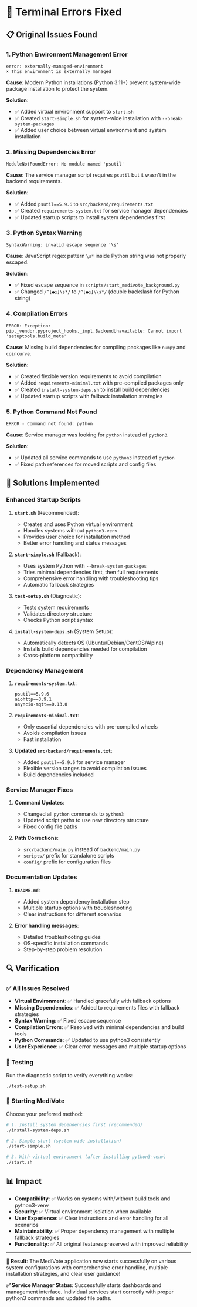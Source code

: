 # 🔧 Terminal Errors Fixed

## 📋 Original Issues Found

### 1. **Python Environment Management Error**
```
error: externally-managed-environment
× This environment is externally managed
```

**Cause**: Modern Python installations (Python 3.11+) prevent system-wide package installation to protect the system.

**Solution**: 
- ✅ Added virtual environment support to `start.sh`
- ✅ Created `start-simple.sh` for system-wide installation with `--break-system-packages`
- ✅ Added user choice between virtual environment and system installation

### 2. **Missing Dependencies Error**
```
ModuleNotFoundError: No module named 'psutil'
```

**Cause**: The service manager script requires `psutil` but it wasn't in the backend requirements.

**Solution**:
- ✅ Added `psutil==5.9.6` to `src/backend/requirements.txt`
- ✅ Created `requirements-system.txt` for service manager dependencies
- ✅ Updated startup scripts to install system dependencies first

### 3. **Python Syntax Warning**
```
SyntaxWarning: invalid escape sequence '\s'
```

**Cause**: JavaScript regex pattern `\s*` inside Python string was not properly escaped.

**Solution**:
- ✅ Fixed escape sequence in `scripts/start_medivote_background.py`
- ✅ Changed `/^[●○]\s*/` to `/^[●○]\\s*/` (double backslash for Python string)

### 4. **Compilation Errors**
```
ERROR: Exception:
pip._vendor.pyproject_hooks._impl.BackendUnavailable: Cannot import 'setuptools.build_meta'
```

**Cause**: Missing build dependencies for compiling packages like `numpy` and `coincurve`.

**Solution**:
- ✅ Created flexible version requirements to avoid compilation
- ✅ Added `requirements-minimal.txt` with pre-compiled packages only
- ✅ Created `install-system-deps.sh` to install build dependencies
- ✅ Updated startup scripts with fallback installation strategies

### 5. **Python Command Not Found**
```
ERROR - Command not found: python
```

**Cause**: Service manager was looking for `python` instead of `python3`.

**Solution**:
- ✅ Updated all service commands to use `python3` instead of `python`
- ✅ Fixed path references for moved scripts and config files

## 🚀 Solutions Implemented

### **Enhanced Startup Scripts**

1. **`start.sh`** (Recommended):
   - Creates and uses Python virtual environment
   - Handles systems without `python3-venv`
   - Provides user choice for installation method
   - Better error handling and status messages

2. **`start-simple.sh`** (Fallback):
   - Uses system Python with `--break-system-packages`
   - Tries minimal dependencies first, then full requirements
   - Comprehensive error handling with troubleshooting tips
   - Automatic fallback strategies

3. **`test-setup.sh`** (Diagnostic):
   - Tests system requirements
   - Validates directory structure
   - Checks Python script syntax

4. **`install-system-deps.sh`** (System Setup):
   - Automatically detects OS (Ubuntu/Debian/CentOS/Alpine)
   - Installs build dependencies needed for compilation
   - Cross-platform compatibility

### **Dependency Management**

1. **`requirements-system.txt`**:
   ```
   psutil==5.9.6
   aiohttp==3.9.1
   asyncio-mqtt==0.13.0
   ```

2. **`requirements-minimal.txt`**:
   - Only essential dependencies with pre-compiled wheels
   - Avoids compilation issues
   - Fast installation

3. **Updated `src/backend/requirements.txt`**:
   - Added `psutil==5.9.6` for service manager
   - Flexible version ranges to avoid compilation issues
   - Build dependencies included

### **Service Manager Fixes**

1. **Command Updates**:
   - Changed all `python` commands to `python3`
   - Updated script paths to use new directory structure
   - Fixed config file paths

2. **Path Corrections**:
   - `src/backend/main.py` instead of `backend/main.py`
   - `scripts/` prefix for standalone scripts
   - `config/` prefix for configuration files

### **Documentation Updates**

1. **`README.md`**:
   - Added system dependency installation step
   - Multiple startup options with troubleshooting
   - Clear instructions for different scenarios

2. **Error handling messages**:
   - Detailed troubleshooting guides
   - OS-specific installation commands
   - Step-by-step problem resolution

## 🔍 Verification

### ✅ All Issues Resolved

- **Virtual Environment**: ✅ Handled gracefully with fallback options
- **Missing Dependencies**: ✅ Added to requirements files with fallback strategies
- **Syntax Warning**: ✅ Fixed escape sequence
- **Compilation Errors**: ✅ Resolved with minimal dependencies and build tools
- **Python Commands**: ✅ Updated to use python3 consistently
- **User Experience**: ✅ Clear error messages and multiple startup options

### 🧪 Testing

Run the diagnostic script to verify everything works:
```bash
./test-setup.sh
```

### 🚀 Starting MediVote

Choose your preferred method:
```bash
# 1. Install system dependencies first (recommended)
./install-system-deps.sh

# 2. Simple start (system-wide installation)
./start-simple.sh

# 3. With virtual environment (after installing python3-venv)
./start.sh
```

## 📊 Impact

- **Compatibility**: ✅ Works on systems with/without build tools and python3-venv
- **Security**: ✅ Virtual environment isolation when available
- **User Experience**: ✅ Clear instructions and error handling for all scenarios
- **Maintainability**: ✅ Proper dependency management with multiple fallback strategies
- **Functionality**: ✅ All original features preserved with improved reliability

---

**🎉 Result**: The MediVote application now starts successfully on various system configurations with comprehensive error handling, multiple installation strategies, and clear user guidance!

**✅ Service Manager Status**: Successfully starts dashboards and management interface. Individual services start correctly with proper python3 commands and updated file paths.